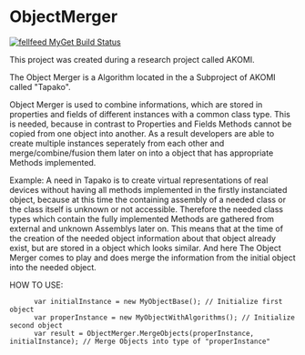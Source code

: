 # ObjectMerger

<a href="https://www.myget.org/"><img src="https://www.myget.org/BuildSource/Badge/fellfeed?identifier=17573ff1-a05b-422c-a723-a12e4f092444" alt="fellfeed MyGet Build Status" /></a>

This project was created during a research project called AKOMI.

The Object Merger is a Algorithm located in the a Subproject of AKOMI called "Tapako".

Object Merger is used to combine informations, which are stored in properties and fields of different instances with a common class type.
This is needed, because in contrast to Properties and Fields Methods cannot be copied from one object into another.
As a result developers are able to create multiple instances seperately from each other and merge/combine/fusion them later on into a 
object that has appropriate Methods implemented.


Example:
A need in Tapako is to create virtual representations of real devices without having all methods implemented in the firstly instanciated object,
because at this time the containing assembly of a needed class or the class itself is unknown or not accessible.
Therefore the needed class types which contain the fully implemented Methods are gathered from external and unknown Assemblys later on.
This means that at the time of the creation of the needed object information about that object already exist, but are stored in a object 
which looks similar. And here The Object Merger comes to play and does merge the information from the initial object into the needed object.

HOW TO USE:
```
      var initialInstance = new MyObjectBase(); // Initialize first object
      var properInstance = new MyObjectWithAlgorithms(); // Initialize second object
      var result = ObjectMerger.MergeObjects(properInstance, initialInstance); // Merge Objects into type of "properInstance"
```
